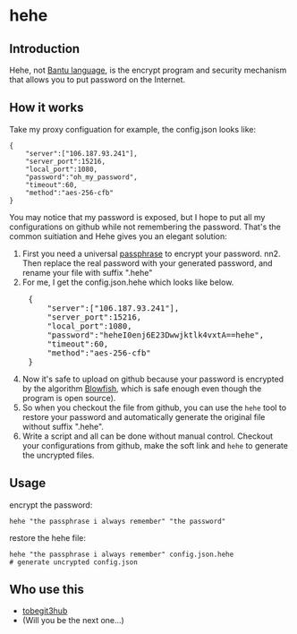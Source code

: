 # hehe

## Introduction
Hehe, not [Bantu language](http://en.wikipedia.org/wiki/Hehe_language), is the encrypt program and security mechanism that allows you to put password on the Internet.

## How it works
Take my proxy configuation for example, the config.json looks like:

    {
        "server":["106.187.93.241"],
        "server_port":15216,
        "local_port":1080,
        "password":"oh_my_password",
        "timeout":60,
        "method":"aes-256-cfb"
    }
	
You may notice that my password is exposed, but I hope to put all my configurations on github while not remembering the password. That's the common suitiation and Hehe gives you an elegant solution:

1. First you need a universal [passphrase](http://en.wikipedia.org/wiki/Passphrase) to encrypt your password.
nn2. Then replace the real password with your generated password, and rename your file with suffix ".hehe"
3. For me, I get the config.json.hehe which looks like below.
<pre>
    {
        "server":["106.187.93.241"],
        "server_port":15216,
        "local_port":1080,
        "password":"heheI0enj6E23Dwwjktlk4vxtA==hehe",
        "timeout":60,
        "method":"aes-256-cfb"
    }
</pre>	
4. Now it's safe to upload on github because your password is encrypted by the algorithm [Blowfish](http://en.wikipedia.org/wiki/Blowfish_(cipher)), which is safe enough even though the program is open source).
5. So when you checkout the file from github, you can use the `hehe` tool to restore your password and automatically generate the original file without suffix ".hehe".
6. Write a script and all can be done without manual control. Checkout your configurations from github, make the soft link and `hehe` to generate the uncrypted files.

## Usage
encrypt the password:

    hehe "the passphrase i always remember" "the password"

restore the hehe file:

    hehe "the passphrase i always remember" config.json.hehe
	# generate uncrypted config.json
						
## Who use this
* [tobegit3hub](https://github.com/tobegit3hub)
* (Will you be the next one...)

